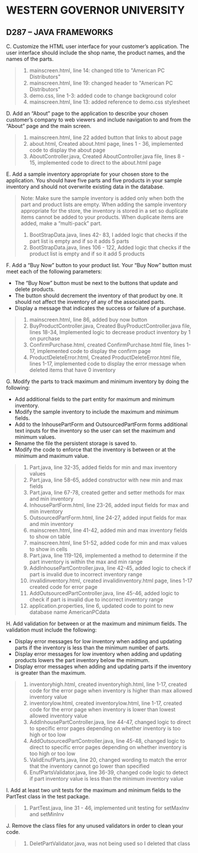 # WESTERN GOVERNOR UNIVERSITY 
## D287 – JAVA FRAMEWORKS

C.	Customize the HTML user interface for your customer’s application. The user interface should include the shop name, the product names, and the names of the parts.

> 1. mainscreen.html, line 14: changed title to "American PC Distributors"
> 2. mainscreen.html, line 19: changed header to "American PC Distributors"
> 3. demo.css, line 1-3: added code to change background color
> 4. mainscreen.html, line 13: added reference to demo.css stylesheet

D.	Add an “About” page to the application to describe your chosen customer’s company to web viewers and include navigation to and from the “About” page and the main screen.

> 1. mainscreen.html, line 22 added button that links to about page
> 2. about.html, Created about.html page, lines 1 - 36, implemented code to display the about page
> 3. AboutController.java, Created AboutController.java file, lines 8 - 15, implemented code to direct to the about.html page

E.	Add a sample inventory appropriate for your chosen store to the application. You should have five parts and five products in your sample inventory and should not overwrite existing data in the database.

> Note: Make sure the sample inventory is added only when both the part and product lists are empty. When adding the sample inventory appropriate for the store, the inventory is stored in a set so duplicate items cannot be added to your products. When duplicate items are added, make a “multi-pack” part.
> 1. BootStrapData.java, lines 42- 83, I added logic that checks if the part list is empty and if so it adds 5 parts
> 2. BootStrapData.java, lines 106 - 122, Added logic that checks if the product list is empty and if so it add 5 products

F.	Add a “Buy Now” button to your product list. Your “Buy Now” button must meet each of the following parameters:

- The “Buy Now” button must be next to the buttons that update and delete products.
- The button should decrement the inventory of that product by one. It should not affect the inventory of any of the associated parts.
- Display a message that indicates the success or failure of a purchase.

> 1. mainscreen.html, line 86, added buy now button
> 2. BuyProductController.java, Created BuyProductController.java file, lines 18-34, Implemented logic to decrease product inventory by 1 on purchase
> 3. ConfirmPurchase.html, created ConfirmPurchase.html file, lines 1-17, implemented code to display the confirm page
> 4. ProductDeleteError.html, Created ProductDeleteError.html file, lines 1-17, implemented code to display the error message when deleted items that have 0 inventory

G.	Modify the parts to track maximum and minimum inventory by doing the following:

- Add additional fields to the part entity for maximum and minimum inventory.
- Modify the sample inventory to include the maximum and minimum fields.
- Add to the InhousePartForm and OutsourcedPartForm forms additional text inputs for the inventory so the user can set the maximum and minimum values.
- Rename the file the persistent storage is saved to.
- Modify the code to enforce that the inventory is between or at the minimum and maximum value.

> 1. Part.java, line 32-35, added fields for min and max inventory values
> 2. Part.java, line 58-65, added constructor with new min and max fields
> 3. Part.java, line 67-78, created getter and setter methods for max and min inventory
> 4. InhousePartForm.html, line 23-26, added input fields for max and min inventory
> 5. OutsourcedPartForm.html, line 24-27, added input fields for max and min inventory
> 6. mainscreen.html, line 41-42, added min and max inventory fields to show on table
> 7. mainscreen.html, line 51-52, added code for min and max values to show in cells
> 8. Part.java, line 119-126, implemented a method to determine if the part inventory is within the max and min range
> 9. AddInhousePartController.java, line 42-45, added logic to check if part is invalid due to incorrect inventory range
> 10. invalidinventory.html, created invalidinventory.html page, lines 1-17 created code for error page
> 11. AddOutsourcedPartController.java, line 45-46, added logic to check if part is invalid due to incorrect inventory range
> 12. application.properties, line 6, updated code to point to new database name AmericanPCdata

H.	Add validation for between or at the maximum and minimum fields. The validation must include the following:

- Display error messages for low inventory when adding and updating parts if the inventory is less than the minimum number of parts.
- Display error messages for low inventory when adding and updating products lowers the part inventory below the minimum.
- Display error messages when adding and updating parts if the inventory is greater than the maximum.
> 1. inventoryhigh.html, created inventoryhigh.html, line 1-17, created code for the error page when inventory is higher than max allowed inventory value
> 2. inventorylow.html, created inventorylow.html, line 1-17, created code for the error page when inventory is lower than lowest allowed inventory value
> 3. AddInhousePartController.java, line 44-47, changed logic to direct to specific error pages depending on whether inventory is too high or too low
> 4. AddOutsourcedPartController.java, line 45-48, changed logic to direct to specific error pages depending on whether inventory is too high or too low
> 5. ValidEnufParts.java, line 20, changed wording to match the error that the inventory cannot go lower than specified
> 6. EnufPartsValidator.java, line 36-39, changed code logic to detect if part inventory value is less than the minimum inventory value

I.	Add at least two unit tests for the maximum and minimum fields to the PartTest class in the test package.

> 1. PartTest.java, line 31 - 46, implemented unit testing for setMaxInv and setMinInv

J.	Remove the class files for any unused validators in order to clean your code.

> 1. DeletPartValidator.java, was not being used so I deleted that class